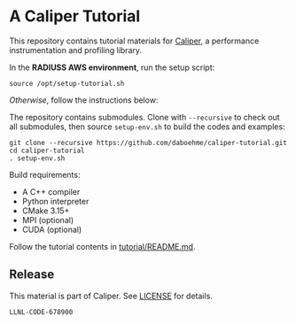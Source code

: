 # A Caliper Tutorial

This repository contains tutorial materials for 
[Caliper](https://github.com/LLNL/Caliper), a performance instrumentation and
profiling library.

In the **RADIUSS AWS environment**, run the setup script:

    source /opt/setup-tutorial.sh

*Otherwise*, follow the instructions below:

The repository contains submodules. Clone with `--recursive` to check out all 
submodules, then source `setup-env.sh` to build the codes and examples:

    git clone --recursive https://github.com/daboehme/caliper-tutorial.git
    cd caliper-tutorial
    . setup-env.sh

Build requirements:

* A C++ compiler
* Python interpreter
* CMake 3.15+
* MPI (optional)
* CUDA (optional)

Follow the tutorial contents in [tutorial/README.md](tutorial/README.md).

## Release

This material is part of Caliper. See 
[LICENSE](https://github.com/LLNL/Caliper/blob/master/LICENSE) 
for details.

``LLNL-CODE-678900``
